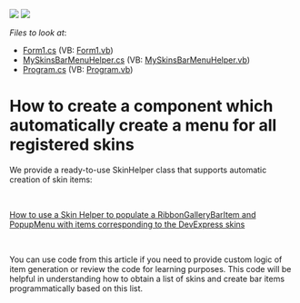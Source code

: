 <!-- default badges list -->
[![](https://img.shields.io/badge/Open_in_DevExpress_Support_Center-FF7200?style=flat-square&logo=DevExpress&logoColor=white)](https://supportcenter.devexpress.com/ticket/details/E2058)
[![](https://img.shields.io/badge/📖_How_to_use_DevExpress_Examples-e9f6fc?style=flat-square)](https://docs.devexpress.com/GeneralInformation/403183)
<!-- default badges end -->
<!-- default file list -->
*Files to look at*:

* [Form1.cs](./CS/WindowsApplication1/Form1.cs) (VB: [Form1.vb](./VB/WindowsApplication1/Form1.vb))
* [MySkinsBarMenuHelper.cs](./CS/WindowsApplication1/MySkinsBarMenuHelper.cs) (VB: [MySkinsBarMenuHelper.vb](./VB/WindowsApplication1/MySkinsBarMenuHelper.vb))
* [Program.cs](./CS/WindowsApplication1/Program.cs) (VB: [Program.vb](./VB/WindowsApplication1/Program.vb))
<!-- default file list end -->
# How to create a component which automatically create a menu for all registered skins


<p>We provide a ready-to-use SkinHelper class that supports automatic creation of skin items:</p><br />
<p><a href="https://www.devexpress.com/Support/Center/p/E2523">How to use a Skin Helper to populate a RibbonGalleryBarItem and PopupMenu with items corresponding to the DevExpress skins</a></p><br />
<p>You can use code from this article  if you need to provide custom logic of item generation or review the code for learning purposes. This code will be helpful in understanding how to obtain a list of skins and create bar items programmatically based on this list.</p>

<br/>


